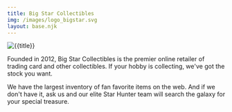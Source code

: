 ```yaml
---
title: Big Star Collectibles
img: /images/logo_bigstar.svg
layout: base.njk
---
```


![{{title}}]({{img}})

Founded in 2012, Big Star Collectibles is the premier online retailer of trading card and other collectibles. If your hobby is collecting, we've got the stock you want.

We have the largest inventory of fan favorite items on the web. And if we don't have it, ask us and our elite Star Hunter team will search the galaxy for your special treasure.
